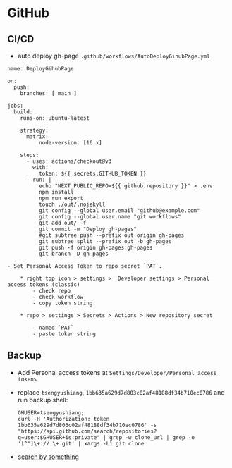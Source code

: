 # GitHub

## CI/CD

- auto deploy gh-page `.github/workflows/AutoDeployGihubPage.yml`


```
name: DeployGihubPage

on:
  push:
    branches: [ main ]

jobs:
  build:
    runs-on: ubuntu-latest

    strategy:
      matrix:
          node-version: [16.x]

    steps:
      - uses: actions/checkout@v3
        with:
          token: ${{ secrets.GITHUB_TOKEN }}
      - run: |
          echo "NEXT_PUBLIC_REPO=${{ github.repository }}" > .env
          npm install
          npm run export
          touch ./out/.nojekyll
          git config --global user.email "github@example.com"
          git config --global user.name "git workflows"
          git add out/ -f
          git commit -m "Deploy gh-pages"          
          #git subtree push --prefix out origin gh-pages
          git subtree split --prefix out -b gh-pages
          git push -f origin gh-pages:gh-pages
          git branch -D gh-pages
```

    - Set Personal Access Token to repo secret `PAT`.

        * right top icon > settings >  Developer settings > Personal access tokens (classic)
            - check repo
            - check workflow
            - copy token string

        * repo > settings > Secrets > Actions > New repository secret
        
            - named `PAT`
            - paste token string

## Backup

- Add Personal access tokens at `Settings/Developer/Personal access tokens`
- replace `tsengyushiang`, `1bb635a629d7d803c02af48188df34b710ec0786` and run backup shell:

    ```
    GHUSER=tsengyushiang; 
    curl -H 'Authorization: token 1bb635a629d7d803c02af48188df34b710ec0786' -s "https://api.github.com/search/repositories?q=user:$GHUSER+is:private" | grep -w clone_url | grep -o '[^"]\+://.\+.git' | xargs -L1 git clone
    ```
- [search by something](https://docs.github.com/en/free-pro-team@latest/github/searching-for-information-on-github/searching-for-repositories)
